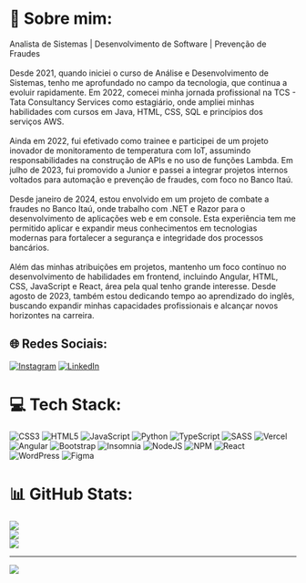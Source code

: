 # 💫 Sobre mim:
Analista de Sistemas | Desenvolvimento de Software | Prevenção de Fraudes<br><br>Desde 2021, quando iniciei o curso de Análise e Desenvolvimento de Sistemas, tenho me aprofundado no campo da tecnologia, que continua a evoluir rapidamente. Em 2022, comecei minha jornada profissional na TCS - Tata Consultancy Services como estagiário, onde ampliei minhas habilidades com cursos em Java, HTML, CSS, SQL e princípios dos serviços AWS.<br><br>Ainda em 2022, fui efetivado como trainee e participei de um projeto inovador de monitoramento de temperatura com IoT, assumindo responsabilidades na construção de APIs e no uso de funções Lambda. Em julho de 2023, fui promovido a Junior e passei a integrar projetos internos voltados para automação e prevenção de fraudes, com foco no Banco Itaú.<br><br>Desde janeiro de 2024, estou envolvido em um projeto de combate a fraudes no Banco Itaú, onde trabalho com .NET e Razor para o desenvolvimento de aplicações web e em console. Esta experiência tem me permitido aplicar e expandir meus conhecimentos em tecnologias modernas para fortalecer a segurança e integridade dos processos bancários.<br><br>Além das minhas atribuições em projetos, mantenho um foco contínuo no desenvolvimento de habilidades em frontend, incluindo Angular, HTML, CSS, JavaScript e React, área pela qual tenho grande interesse. Desde agosto de 2023, também estou dedicando tempo ao aprendizado do inglês, buscando expandir minhas capacidades profissionais e alcançar novos horizontes na carreira.


## 🌐 Redes Sociais:
[![Instagram](https://img.shields.io/badge/Instagram-%23E4405F.svg?logo=Instagram&logoColor=white)](https://instagram.com/lmzanini) [![LinkedIn](https://img.shields.io/badge/LinkedIn-%230077B5.svg?logo=linkedin&logoColor=white)](https://linkedin.com/in/leonardo-mateoti-zanini-5954bb153) 

# 💻 Tech Stack:
![CSS3](https://img.shields.io/badge/css3-%231572B6.svg?style=plastic&logo=css3&logoColor=white) ![HTML5](https://img.shields.io/badge/html5-%23E34F26.svg?style=plastic&logo=html5&logoColor=white) ![JavaScript](https://img.shields.io/badge/javascript-%23323330.svg?style=plastic&logo=javascript&logoColor=%23F7DF1E) ![Python](https://img.shields.io/badge/python-3670A0?style=plastic&logo=python&logoColor=ffdd54) ![TypeScript](https://img.shields.io/badge/typescript-%23007ACC.svg?style=plastic&logo=typescript&logoColor=white) ![SASS](https://img.shields.io/badge/SASS-hotpink.svg?style=plastic&logo=SASS&logoColor=white) ![Vercel](https://img.shields.io/badge/vercel-%23000000.svg?style=plastic&logo=vercel&logoColor=white) ![Angular](https://img.shields.io/badge/angular-%23DD0031.svg?style=plastic&logo=angular&logoColor=white) ![Bootstrap](https://img.shields.io/badge/bootstrap-%238511FA.svg?style=plastic&logo=bootstrap&logoColor=white) ![Insomnia](https://img.shields.io/badge/Insomnia-black?style=plastic&logo=insomnia&logoColor=5849BE) ![NodeJS](https://img.shields.io/badge/node.js-6DA55F?style=plastic&logo=node.js&logoColor=white) ![NPM](https://img.shields.io/badge/NPM-%23CB3837.svg?style=plastic&logo=npm&logoColor=white) ![React](https://img.shields.io/badge/react-%2320232a.svg?style=plastic&logo=react&logoColor=%2361DAFB) ![WordPress](https://img.shields.io/badge/WordPress-%23117AC9.svg?style=plastic&logo=WordPress&logoColor=white) ![Figma](https://img.shields.io/badge/figma-%23F24E1E.svg?style=plastic&logo=figma&logoColor=white)
# 📊 GitHub Stats:
![](https://github-readme-stats.vercel.app/api?username=lmzanini&theme=dracula&hide_border=true&include_all_commits=true&count_private=true)<br/>
![](https://github-readme-streak-stats.herokuapp.com/?user=lmzanini&theme=dracula&hide_border=true)<br/>
![](https://github-readme-stats.vercel.app/api/top-langs/?username=lmzanini&theme=dracula&hide_border=true&include_all_commits=true&count_private=true&layout=compact)

---
[![](https://visitcount.itsvg.in/api?id=lmzanini&icon=10&color=13)](https://visitcount.itsvg.in)

<!-- Proudly created with GPRM ( https://gprm.itsvg.in ) -->
